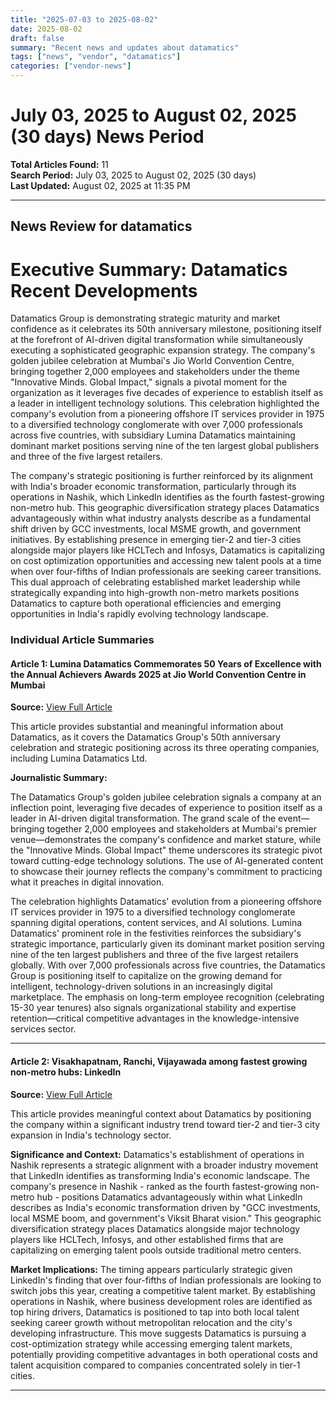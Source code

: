 ```yaml
---
title: "2025-07-03 to 2025-08-02"
date: 2025-08-02
draft: false
summary: "Recent news and updates about datamatics"
tags: ["news", "vendor", "datamatics"]
categories: ["vendor-news"]
---
```


# July 03, 2025 to August 02, 2025 (30 days) News Period 

**Total Articles Found:** 11  
**Search Period:** July 03, 2025 to August 02, 2025 (30 days)  
**Last Updated:** August 02, 2025 at 11:35 PM

---

## News Review for datamatics

# Executive Summary: Datamatics Recent Developments

Datamatics Group is demonstrating strategic maturity and market confidence as it celebrates its 50th anniversary milestone, positioning itself at the forefront of AI-driven digital transformation while simultaneously executing a sophisticated geographic expansion strategy. The company's golden jubilee celebration at Mumbai's Jio World Convention Centre, bringing together 2,000 employees and stakeholders under the theme "Innovative Minds. Global Impact," signals a pivotal moment for the organization as it leverages five decades of experience to establish itself as a leader in intelligent technology solutions. This celebration highlighted the company's evolution from a pioneering offshore IT services provider in 1975 to a diversified technology conglomerate with over 7,000 professionals across five countries, with subsidiary Lumina Datamatics maintaining dominant market positions serving nine of the ten largest global publishers and three of the five largest retailers.

The company's strategic positioning is further reinforced by its alignment with India's broader economic transformation, particularly through its operations in Nashik, which LinkedIn identifies as the fourth fastest-growing non-metro hub. This geographic diversification strategy places Datamatics advantageously within what industry analysts describe as a fundamental shift driven by GCC investments, local MSME growth, and government initiatives. By establishing presence in emerging tier-2 and tier-3 cities alongside major players like HCLTech and Infosys, Datamatics is capitalizing on cost optimization opportunities and accessing new talent pools at a time when over four-fifths of Indian professionals are seeking career transitions. This dual approach of celebrating established market leadership while strategically expanding into high-growth non-metro markets positions Datamatics to capture both operational efficiencies and emerging opportunities in India's rapidly evolving technology landscape.

### Individual Article Summaries

#### Article 1: Lumina Datamatics Commemorates 50 Years of Excellence with the Annual Achievers Awards 2025 at Jio World Convention Centre in Mumbai

**Source:** [View Full Article](https://www.globenewswire.com/news-release/2025/07/29/3123069/0/en/Lumina-Datamatics-Commemorates-50-Years-of-Excellence-with-the-Annual-Achievers-Awards-2025-at-Jio-World-Convention-Centre-in-Mumbai.html)

This article provides substantial and meaningful information about Datamatics, as it covers the Datamatics Group's 50th anniversary celebration and strategic positioning across its three operating companies, including Lumina Datamatics Ltd.

**Journalistic Summary:**

The Datamatics Group's golden jubilee celebration signals a company at an inflection point, leveraging five decades of experience to position itself as a leader in AI-driven digital transformation. The grand scale of the event—bringing together 2,000 employees and stakeholders at Mumbai's premier venue—demonstrates the company's confidence and market stature, while the "Innovative Minds. Global Impact" theme underscores its strategic pivot toward cutting-edge technology solutions. The use of AI-generated content to showcase their journey reflects the company's commitment to practicing what it preaches in digital innovation.

The celebration highlights Datamatics' evolution from a pioneering offshore IT services provider in 1975 to a diversified technology conglomerate spanning digital operations, content services, and AI solutions. Lumina Datamatics' prominent role in the festivities reinforces the subsidiary's strategic importance, particularly given its dominant market position serving nine of the ten largest publishers and three of the five largest retailers globally. With over 7,000 professionals across five countries, the Datamatics Group is positioning itself to capitalize on the growing demand for intelligent, technology-driven solutions in an increasingly digital marketplace. The emphasis on long-term employee recognition (celebrating 15-30 year tenures) also signals organizational stability and expertise retention—critical competitive advantages in the knowledge-intensive services sector.

---

#### Article 2: Visakhapatnam, Ranchi, Vijayawada among fastest growing non-metro hubs: LinkedIn

**Source:** [View Full Article](https://economictimes.indiatimes.com/jobs/hr-policies-trends/visakhapatnam-ranchi-vijayawada-among-fastest-growing-non-metro-hubs-linkedin/articleshow/122490799.cms)

This article provides meaningful context about Datamatics by positioning the company within a significant industry trend toward tier-2 and tier-3 city expansion in India's technology sector.

**Significance and Context:**
Datamatics's establishment of operations in Nashik represents a strategic alignment with a broader industry movement that LinkedIn identifies as transforming India's economic landscape. The company's presence in Nashik - ranked as the fourth fastest-growing non-metro hub - positions Datamatics advantageously within what LinkedIn describes as India's economic transformation driven by "GCC investments, local MSME boom, and government's Viksit Bharat vision." This geographic diversification strategy places Datamatics alongside major technology players like HCLTech, Infosys, and other established firms that are capitalizing on emerging talent pools outside traditional metro centers.

**Market Implications:**
The timing appears particularly strategic given LinkedIn's finding that over four-fifths of Indian professionals are looking to switch jobs this year, creating a competitive talent market. By establishing operations in Nashik, where business development roles are identified as top hiring drivers, Datamatics is positioned to tap into both local talent seeking career growth without metropolitan relocation and the city's developing infrastructure. This move suggests Datamatics is pursuing a cost-optimization strategy while accessing emerging talent markets, potentially providing competitive advantages in both operational costs and talent acquisition compared to companies concentrated solely in tier-1 cities.



---


